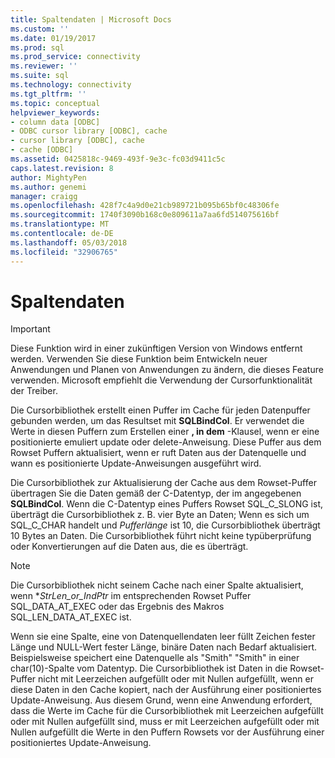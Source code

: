 ```yaml
---
title: Spaltendaten | Microsoft Docs
ms.custom: ''
ms.date: 01/19/2017
ms.prod: sql
ms.prod_service: connectivity
ms.reviewer: ''
ms.suite: sql
ms.technology: connectivity
ms.tgt_pltfrm: ''
ms.topic: conceptual
helpviewer_keywords:
- column data [ODBC]
- ODBC cursor library [ODBC], cache
- cursor library [ODBC], cache
- cache [ODBC]
ms.assetid: 0425818c-9469-493f-9e3c-fc03d9411c5c
caps.latest.revision: 8
author: MightyPen
ms.author: genemi
manager: craigg
ms.openlocfilehash: 428f7c4a9d0e21cb989721b095b65bf0c48306fe
ms.sourcegitcommit: 1740f3090b168c0e809611a7aa6fd514075616bf
ms.translationtype: MT
ms.contentlocale: de-DE
ms.lasthandoff: 05/03/2018
ms.locfileid: "32906765"
---
```

# <a name="column-data"></a>Spaltendaten
> [!IMPORTANT]  
>  Diese Funktion wird in einer zukünftigen Version von Windows entfernt werden. Verwenden Sie diese Funktion beim Entwickeln neuer Anwendungen und Planen von Anwendungen zu ändern, die dieses Feature verwenden. Microsoft empfiehlt die Verwendung der Cursorfunktionalität der Treiber.  
  
 Die Cursorbibliothek erstellt einen Puffer im Cache für jeden Datenpuffer gebunden werden, um das Resultset mit **SQLBindCol**. Er verwendet die Werte in diesen Puffern zum Erstellen einer **, in dem** -Klausel, wenn er eine positionierte emuliert update oder delete-Anweisung. Diese Puffer aus dem Rowset Puffern aktualisiert, wenn er ruft Daten aus der Datenquelle und wann es positionierte Update-Anweisungen ausgeführt wird.  
  
 Die Cursorbibliothek zur Aktualisierung der Cache aus dem Rowset-Puffer übertragen Sie die Daten gemäß der C-Datentyp, der im angegebenen **SQLBindCol**. Wenn die C-Datentyp eines Puffers Rowset SQL_C_SLONG ist, überträgt die Cursorbibliothek z. B. vier Byte an Daten; Wenn es sich um SQL_C_CHAR handelt und *Pufferlänge* ist 10, die Cursorbibliothek überträgt 10 Bytes an Daten. Die Cursorbibliothek führt nicht keine typüberprüfung oder Konvertierungen auf die Daten aus, die es überträgt.  
  
> [!NOTE]  
>  Die Cursorbibliothek nicht seinem Cache nach einer Spalte aktualisiert, wenn **StrLen_or_IndPtr* im entsprechenden Rowset Puffer SQL_DATA_AT_EXEC oder das Ergebnis des Makros SQL_LEN_DATA_AT_EXEC ist.  
  
 Wenn sie eine Spalte, eine von Datenquellendaten leer füllt Zeichen fester Länge und NULL-Wert fester Länge, binäre Daten nach Bedarf aktualisiert. Beispielsweise speichert eine Datenquelle als "Smith" "Smith" in einer char(10)-Spalte vom Datentyp. Die Cursorbibliothek ist Daten in die Rowset-Puffer nicht mit Leerzeichen aufgefüllt oder mit Nullen aufgefüllt, wenn er diese Daten in den Cache kopiert, nach der Ausführung einer positioniertes Update-Anweisung. Aus diesem Grund, wenn eine Anwendung erfordert, dass die Werte im Cache für die Cursorbibliothek mit Leerzeichen aufgefüllt oder mit Nullen aufgefüllt sind, muss er mit Leerzeichen aufgefüllt oder mit Nullen aufgefüllt die Werte in den Puffern Rowsets vor der Ausführung einer positioniertes Update-Anweisung.
